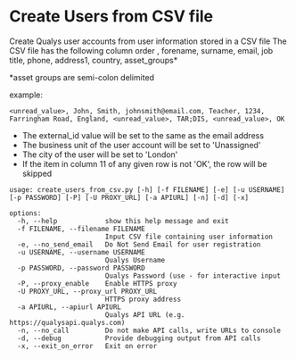 # Create Users from CSV file

Create Qualys user accounts from user information stored in a CSV file
The CSV file has the following column order
<unread value>, forename, surname, email, job title, phone, address1, country, asset_groups*

*asset groups are semi-colon delimited

example:

```
<unread_value>, John, Smith, johnsmith@email.com, Teacher, 1234, Farringham Road, England, <unread_value>, TAR;DIS, <unread_value>, OK
```
* The external_id value will be set to the same as the email address
* The business unit of the user account will be set to 'Unassigned'
* The city of the user will be set to 'London'
* If the item in column 11 of any given row is not 'OK', the row will be skipped

```
usage: create_users_from_csv.py [-h] [-f FILENAME] [-e] [-u USERNAME] [-p PASSWORD] [-P] [-U PROXY_URL] [-a APIURL] [-n] [-d] [-x]

options:                                                                                                                          
  -h, --help            show this help message and exit                                                                           
  -f FILENAME, --filename FILENAME                                                                                                
                        Input CSV file containing user information                                                                
  -e, --no_send_email   Do Not Send Email for user registration                                                                   
  -u USERNAME, --username USERNAME                                                                                                
                        Qualys Username                                                                                           
  -p PASSWORD, --password PASSWORD                                                                                                
                        Qualys Password (use - for interactive input                                                              
  -P, --proxy_enable    Enable HTTPS proxy                                                                                        
  -U PROXY_URL, --proxy_url PROXY_URL                                                                                             
                        HTTPS proxy address                                                                                       
  -a APIURL, --apiurl APIURL                                                                                                      
                        Qualys API URL (e.g. https://qualysapi.qualys.com)                                                        
  -n, --no_call         Do not make API calls, write URLs to console                                                              
  -d, --debug           Provide debugging output from API calls                                                                   
  -x, --exit_on_error   Exit on error                                                                                             
```
